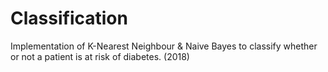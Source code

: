 # Classification
Implementation of K-Nearest Neighbour &amp; Naive Bayes to classify whether or not a patient is at risk of diabetes. (2018)
